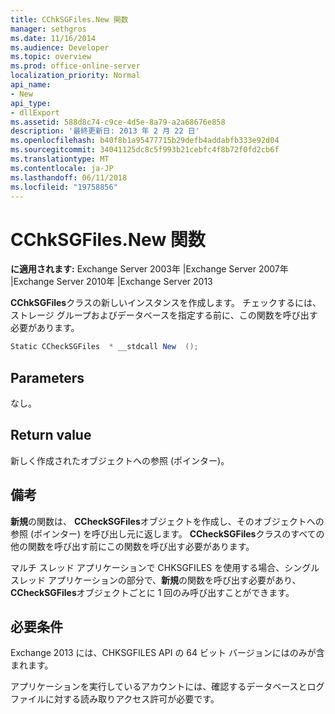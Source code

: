 ```yaml
---
title: CChkSGFiles.New 関数
manager: sethgros
ms.date: 11/16/2014
ms.audience: Developer
ms.topic: overview
ms.prod: office-online-server
localization_priority: Normal
api_name:
- New
api_type:
- dllExport
ms.assetid: 588d8c74-c9ce-4d5e-8a79-a2a68676e858
description: '最終更新日: 2013 年 2 月 22 日'
ms.openlocfilehash: b40f8b1a95477715b29defb4addabfb333e92d04
ms.sourcegitcommit: 34041125dc8c5f993b21cebfc4f8b72f0fd2cb6f
ms.translationtype: MT
ms.contentlocale: ja-JP
ms.lasthandoff: 06/11/2018
ms.locfileid: "19758856"
---
```

# <a name="cchksgfilesnew-function"></a>CChkSGFiles.New 関数

**に適用されます:** Exchange Server 2003年 |Exchange Server 2007年 |Exchange Server 2010年 |Exchange Server 2013
  
**CChkSGFiles**クラスの新しいインスタンスを作成します。 チェックするには、ストレージ グループおよびデータベースを指定する前に、この関数を呼び出す必要があります。 
  
```cs
Static CCheckSGFiles  * __stdcall New  ();

```

## <a name="parameters"></a>Parameters

なし。
  
## <a name="return-value"></a>Return value

新しく作成されたオブジェクトへの参照 (ポインター)。
  
## <a name="remarks"></a>備考

**新規**の関数は、 **CCheckSGFiles**オブジェクトを作成し、そのオブジェクトへの参照 (ポインター) を呼び出し元に返します。 **CCheckSGFiles**クラスのすべての他の関数を呼び出す前にこの関数を呼び出す必要があります。 
  
マルチ スレッド アプリケーションで CHKSGFILES を使用する場合、シングル スレッド アプリケーションの部分で、**新規**の関数を呼び出す必要があり、 **CCheckSGFiles**オブジェクトごとに 1 回のみ呼び出すことができます。 
  
## <a name="requirements"></a>必要条件

Exchange 2013 には、CHKSGFILES API の 64 ビット バージョンにはのみが含まれます。
  
アプリケーションを実行しているアカウントには、確認するデータベースとログ ファイルに対する読み取りアクセス許可が必要です。
  


